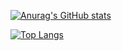 [![Anurag's GitHub stats](https://github-readme-stats.vercel.app/api?username=666ken&count_private=true?show_icons=true)](https://github.com/anuraghazra/github-readme-stats)


[![Top Langs](https://github-readme-stats.vercel.app/api/top-langs/?username=666ken)](https://github.com/anuraghazra/github-readme-stats)
